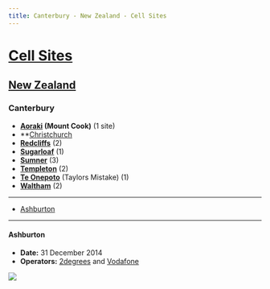 ```yaml
---
title: Canterbury - New Zealand - Cell Sites
---
```


# [Cell Sites](../../)

## [New Zealand](../)

### Canterbury

* **[Aoraki](aoraki) (Mount Cook)** (1 site)
* **[Christchurch](christchurch)
* **[Redcliffs](redcliffs)** (2)
* **[Sugarloaf](sugarloaf)** (1)
* **[Sumner](sumner)** (3)
* **[Templeton](templeton)** (2)
* **[Te Onepoto](te-onopoto)** (Taylors Mistake) (1)
* **[Waltham](waltham)** (2)

---

* [Ashburton](#ashburton)

---

#### Ashburton

* **Date:** 31 December 2014
* **Operators:** [2degrees] and [Vodafone]

![](https://f001.backblazeb2.com/file/CellSites/NZ/CAN/20141231-134244.jpg)

[2degrees]: https://en.wikipedia.org/wiki/2degrees
[Vodafone]: https://en.wikipedia.org/wiki/Vodafone_New_Zealand
